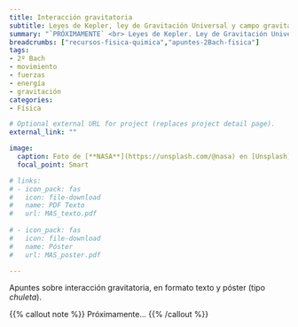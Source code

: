 ```yaml
---
title: Interacción gravitatoria
subtitle: Leyes de Kepler, ley de Gravitación Universal y campo gravitatorio
summary: "`PRÓXIMAMENTE` <br> Leyes de Kepler. Ley de Gravitación Universal. Campo gravitatorio."
breadcrumbs: ["recursos-fisica-quimica","apuntes-2Bach-fisica"]
tags:
- 2º Bach
- movimiento
- fuerzas
- energía
- gravitación
categories:
- Física

# Optional external URL for project (replaces project detail page).
external_link: ""

image:
  caption: Foto de [**NASA**](https://unsplash.com/@nasa) en [Unsplash](https://unsplash.com)
  focal_point: Smart

# links:
# - icon_pack: fas
#   icon: file-download
#   name: PDF Texto
#   url: MAS_texto.pdf
  
# - icon_pack: fas
#   icon: file-download
#   name: Póster
#   url: MAS_poster.pdf

---
```


<!-- <iframe src="https://phet.colorado.edu/sims/html/gravity-force-lab/latest/gravity-force-lab_es.html" width="800" height="600" scrolling="no" allowfullscreen></iframe> -->

<!-- <iframe src="https://phet.colorado.edu/sims/html/gravity-and-orbits/latest/gravity-and-orbits_es.html" width="800" height="600" scrolling="no" allowfullscreen></iframe> -->

Apuntes sobre interacción gravitatoria, en formato texto y póster (tipo _chuleta_).

{{% callout note %}}
Próximamente...
{{% /callout %}}